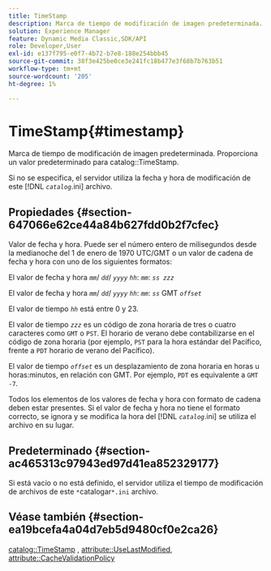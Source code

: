 ```yaml
---
title: TimeStamp
description: Marca de tiempo de modificación de imagen predeterminada. Proporciona un valor predeterminado para la marca de tiempo del catálogo.
solution: Experience Manager
feature: Dynamic Media Classic,SDK/API
role: Developer,User
exl-id: e137f795-e0f7-4b72-b7e8-188e254bbb45
source-git-commit: 38f3e425be0ce3e241fc18b477e3f68b7b763b51
workflow-type: tm+mt
source-wordcount: '205'
ht-degree: 1%

---
```


# TimeStamp{#timestamp}

Marca de tiempo de modificación de imagen predeterminada. Proporciona un valor predeterminado para catalog::TimeStamp.

Si no se especifica, el servidor utiliza la fecha y hora de modificación de este [!DNL *`catalog`*.ini] archivo.

## Propiedades {#section-647066e62ce44a84b627fdd0b2f7cfec}

Valor de fecha y hora. Puede ser el número entero de milisegundos desde la medianoche del 1 de enero de 1970 UTC/GMT o un valor de cadena de fecha y hora con uno de los siguientes formatos:

El valor de fecha y hora *`mm`*/ *`dd`*/ *`yyyy`* *`hh`*: *`mm`*: *`ss zzz`*

El valor de fecha y hora *`mm`*/ *`dd`*/ *`yyyy`* *`hh`*: *`mm`*: *`ss`* GMT *`offset`*

El valor de tiempo *`hh`* está entre 0 y 23.

El valor de tiempo *`zzz`* es un código de zona horaria de tres o cuatro caracteres como `GMT` o `PST`. El horario de verano debe contabilizarse en el código de zona horaria (por ejemplo, `PST` para la hora estándar del Pacífico, frente a `PDT` horario de verano del Pacífico).

El valor de tiempo *`offset`* es un desplazamiento de zona horaria en horas u horas:minutos, en relación con GMT. Por ejemplo, `PDT` es equivalente a `GMT -7`.

Todos los elementos de los valores de fecha y hora con formato de cadena deben estar presentes. Si el valor de fecha y hora no tiene el formato correcto, se ignora y se modifica la hora del [!DNL *`catalog`*.ini] se utiliza el archivo en su lugar.

## Predeterminado {#section-ac465313c97943ed97d41ea852329177}

Si está vacío o no está definido, el servidor utiliza el tiempo de modificación de archivos de este `*`catalogar`*.ini` archivo.

## Véase también {#section-ea19bcefa4a04d7eb5d9480cf0e2ca26}

[catalog::TimeStamp](../../../../../is-api/image-catalog/image-serving-api-ref/c-image-catalog-reference/c-image-svg-data-reference/c-image-data-reference/r-timestamp-cat.md#reference-59a27b72f4cb4a53a3baba83214c4ded) , [attribute::UseLastModified](../../../../../is-api/image-catalog/image-serving-api-ref/c-image-catalog-reference/c-attributes-reference/r-uselastmodified.md#reference-73ecc421e6864a38aec5a4775f06b8e8), [attribute::CacheValidationPolicy](../../../../../is-api/image-catalog/image-serving-api-ref/c-image-catalog-reference/c-attributes-reference/r-cachevalidationpolicy.md#reference-e55e52fd749041718a9af69fa2027b57)
